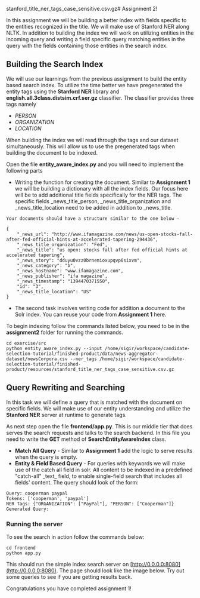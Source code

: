 stanford_title_ner_tags_case_sensitive.csv.gz# Assignment 2!

In this assignment we will be building a better index with fields specific to the entities recognized in the title. We will make use of Stanford NER along NLTK. In addition to building the index we will work on utilizing entities in the incoming query and writing a field specific query matching entities in the query with the fields containing those entities in the search index. 

## Building the Search Index
We will use our learnings from the previous assignment to build the entity based search index. To utilize the time better we have pregenerated the entity tags using the **Stanford NER** library and **english.all.3class.distsim.crf.ser.gz** classifier. The classifier provides three tags namely

* *PERSON*
* *ORGANIZATION*
* *LOCATION*

When building the index we will read through the tags and our dataset simultaneously. This will allow us to use the pregenerated tags when building the document to be indexed. 

Open the file **entity\_aware\_index.py** and you will need to implement the following parts

* Writing the function for creating the document. Similar to **Assignment 1** we will be building a dictionary with all the index fields. Our focus here will be to add additional title fields specifically for the NER tags. The specific fields \_news\_title\_person, \_news\_title\_organization and \_news\_title\_location need to be added in addition to \_news\_title. 

~~~
Your documents should have a structure similar to the one below -

{
	"_news_url": "http://www.ifamagazine.com/news/us-open-stocks-fall-after-fed-official-hints-at-accelerated-tapering-294436",
	"_news_title_organization": "Fed",
	"_news_title": "us open: stocks fall after fed official hints at accelerated tapering",
	"_news_story": "dduyu0vzz0brnemioxupqvp6sixvm",
	"_news_category": "b",
	"_news_hostname": "www.ifamagazine.com",
	"_news_publisher": "ifa magazine",
	"_news_timestamp": "1394470371550",
	"id": "3",
	"_news_title_location": "US"
}
~~~

* The second task involves writing code for addition a document to the Solr index. You can reuse your code from **Assignment 1** here.

To begin indexing follow the commands listed below, you need to be in the **assignment2** folder for running the commands.

~~~
cd exercise/src
python entity_aware_index.py --input /home/sigir/workspace/candidate-selection-tutorial/finished-product/data/news-aggregator-dataset/newsCorpora.csv --ner_tags /home/sigir/workspace/candidate-selection-tutorial/finished-product/resources/stanford_title_ner_tags_case_sensitive.csv.gz
~~~

## Query Rewriting and Searching
In this task we will define a query that is matched with the document on specific fields. We will make use of our entity understanding and utilize the **Stanford NER** server at runtime to generate tags. 

As next step open the file **frontend/app.py**. This is our middle tier that does serves the search requests and talks to the search backend. In this file you need to write the **GET** method of **SearchEntityAwareIndex** class. 

* **Match All Query** - Similar to **Assignment 1** add the logic to serve results when the query is empty.
* **Entity & Field Based Query** - For queries with keywords we will make use of the catch all field in solr. All content to be indexed in a predefined "catch-all" \_text\_ field, to enable single-field search that includes all fields' content. The query should look of the form:

~~~
Query: cooperman paypal
Tokens: ['cooperman', 'paypal']
NER Tags: {"ORGANIZATION": ["PayPal"], "PERSON": ["Cooperman"]}
Generated Query: 
~~~

### Running the server
To see the search in action follow the commands below:

~~~
cd frontend
python app.py
~~~

This should run the simple index search server on [http://0.0.0.0:8080](http://0.0.0.0:8080). The page should look like the image below. Try out some queries to see if you are getting results back.

Congratulations you have completed assignment 1!





